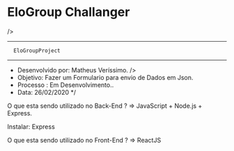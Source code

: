 # EloGroup Challanger

/>

  _______________________                     
      EloGroupProject    
  _______________________

* Desenvolvido por: Matheus Veríssimo. />
* Objetivo: Fazer um Formulario para envio de Dados em Json.
* Processo : Em Desenvolvimento..
* Data: 26/02/2020
*/


O que esta sendo utilizado no Back-End ?  =>  JavaScript + Node.js + Express.

Instalar: Express

O que esta sendo utilizado no Front-End ? => ReactJS 


